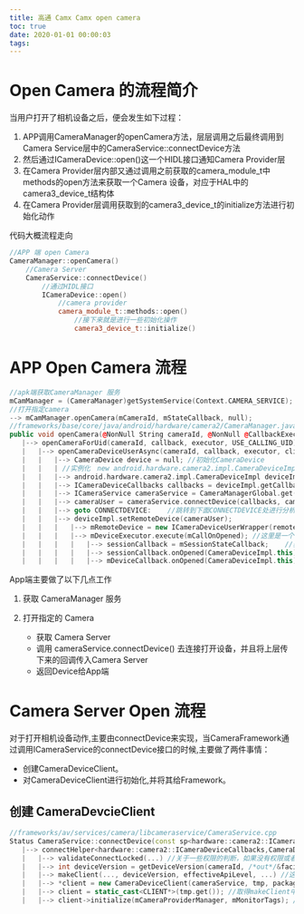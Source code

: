 ```yaml
---
title: 高通 Camx Camx open camera
toc: true
date: 2020-01-01 00:00:03
tags: 
---
```


# Open Camera 的流程简介

当用户打开了相机设备之后，便会发生如下过程：

1. APP调用CameraManager的openCamera方法，层层调用之后最终调用到Camera Service层中的CameraService::connectDevice方法
2. 然后通过ICameraDevice::open()这一个HIDL接口通知Camera Provider层
3. 在Camera Provider层内部又通过调用之前获取的camera_module_t中methods的open方法来获取一个Camera 设备，对应于HAL中的camera3_device_t结构体
4. 在Camera Provider层调用获取到的camera3_device_t的initialize方法进行初始化动作

代码大概流程走向

```c++
//APP 端 open Camera
CameraManager::openCamera() 
    //Camera Server
    CameraService::connectDevice()
    	//通过HIDL接口
    	ICameraDevice::open()
    		//camera provider
    		camera_module_t::methods::open()
    			//接下来就是进行一些初始化操作
    	 		camera3_device_t::initialize()
```

# APP Open Camera 流程

```c++
//apk端获取CameraManager 服务
mCamManager = (CameraManager)getSystemService(Context.CAMERA_SERVICE);  
//打开指定camera
--> mCamManager.openCamera(mCameraId, mStateCallback, null);    
//frameworks/base/core/java/android/hardware/camera2/CameraManager.java
public void openCamera(@NonNull String cameraId, @NonNull @CallbackExecutor Executor executor, @NonNull final CameraDevice.StateCallback callback)
   |--> openCameraForUid(cameraId, callback, executor, USE_CALLING_UID)
   |   |--> openCameraDeviceUserAsync(cameraId, callback, executor, clientUid);
   |   |   |--> CameraDevice device = null; //初始化CameraDevice
   |   |   | //实例化　new android.hardware.camera2.impl.CameraDeviceImpl
   |   |   |--> android.hardware.camera2.impl.CameraDeviceImpl deviceImpl = new android.hardware.camera2.impl.CameraDeviceImpl(...) 
   |   |   |--> ICameraDeviceCallbacks callbacks = deviceImpl.getCallbacks();   //获取回调
   |   |   |--> ICameraService cameraService = CameraManagerGlobal.get().getCameraService();    //获取CameraService 服务
   |   |   |--> cameraUser = cameraService.connectDevice(callbacks, cameraId, mContext.getOpPackageName(), uid);    //连接打开camera
   |   |   |--> goto CONNECTDEVICE:    //跳转到下面CONNECTDEVICE处进行分析
   |   |   |--> deviceImpl.setRemoteDevice(cameraUser);
   |   |   |   |--> mRemoteDevice = new ICameraDeviceUserWrapper(remoteDevice);
   |   |   |   |--> mDeviceExecutor.execute(mCallOnOpened); //这里是一个线程池
   |   |   |   |   |--> sessionCallback = mSessionStateCallback;    //获取session cb
   |   |   |   |   |--> sessionCallback.onOpened(CameraDeviceImpl.this);    //通过session cb 返回device
   |   |   |   |   |--> mDeviceCallback.onOpened(CameraDeviceImpl.this);    //通过device cb 返回device,这里就是返回给apk端的CameraDevice了
```

App端主要做了以下几点工作

1. 获取 CameraManager 服务

2. 打开指定的 Camera
   - 获取 Camera Server
   - 调用 cameraService.connectDevice() 去连接打开设备，并且将上层传下来的回调传入Camera Server
   - 返回Device给App端

# Camera Server Open 流程

对于打开相机设备动作,主要由connectDevice来实现，当CameraFramework通过调用ICameraService的connectDevice接口的时候,主要做了两件事情：

- 创建CameraDeviceClient。
- 对CameraDeviceClient进行初始化,并将其给Framework。

##  创建 CameraDevcieClient

```c++
//frameworks/av/services/camera/libcameraservice/CameraService.cpp
Status CameraService::connectDevice(const sp<hardware::camera2::ICameraDeviceCallbacks>& cameraCb, const String16& cameraId, const String16& clientPackageName, int clientUid, sp<hardware::camera2::ICameraDeviceUser>* device) //最后一个参数是返回值
   |--> connectHelper<hardware::camera2::ICameraDeviceCallbacks,CameraDeviceClient>(...) //模板，CALLBACK 为hardware::camera2::ICameraDeviceCallbacks， CLIENT： CameraDeviceClient
   |   |--> validateConnectLocked(...) //关于一些权限的判断，如果没有权限或者非法访问这里会直接退出
   |   |--> int deviceVersion = getDeviceVersion(cameraId, /*out*/&facing) //获取device version, 为之后的实例化哪一个client 做准备
   |   |--> makeClient(..., deviceVersion, effectiveApiLevel, ...) //这里主要是这两个参数决定了实例化哪一个client，
   |   |--> *client = new CameraDeviceClient(cameraService, tmp, packageName, cameraId,facing, clientPid, clientUid, servicePid) //这里是实例化了CameraDeviceClient
   |   |--> client = static_cast<CLIENT*>(tmp.get()); //取得makeClient中实例化好的client
   |   |--> client->initialize(mCameraProviderManager, mMonitorTags); //开始初始化
```

